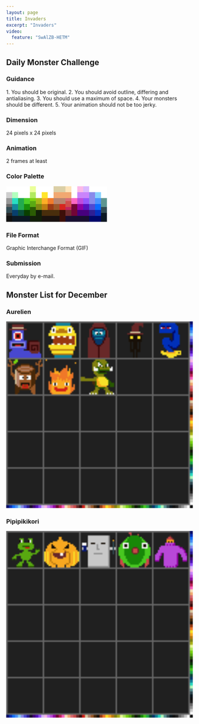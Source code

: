 ```yaml
---
layout: page
title: Invaders
excerpt: "Invaders"
video:
  feature: "SwAlZB-HETM"
---
```


<h2>Daily Monster Challenge</h2>
<h3>Guidance</h3>
1. You should be original.
2. You should avoid outline, differing and antialiasing.
3. You should use a maximum of space.
4. Your monsters should be different.
5. Your animation should not be too jerky.

<h3>Dimension</h3>
24 pixels x 24 pixels
<h3>Animation</h3>
2 frames at least
<h3>Color Palette</h3>
<img src="/images/invaders/palette.gif" class="pixelated" />
<h3>File Format</h3>
Graphic Interchange Format (GIF)
<h3>Submission</h3>
Everyday by e-mail.

<h2>Monster List for December</h2>
<h3>Aurelien</h3>
<img src="/images/invaders/aurelien.gif" class="pixelated" width="512" />

<h3>Pipipikikori</h3>
<img src="/images/invaders/pipipikikori.gif" class="pixelated" width="512" />
